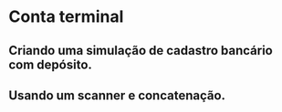 # Conta terminal

## Criando uma simulação de cadastro bancário com depósito.
## Usando um scanner e concatenação.
